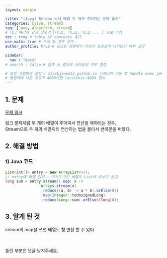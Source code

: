 ```yaml
---
layout: single

title: "[Java] Stream 써서 배열 두 개가 주어지는 문제 풀기"
categories: [java, stream]
tag: [Java, algorithm, stream]
# 태그 여러개 달고 싶으면 [태그1, 태그2, 태그3 ... ] 으로 작성
toc : true # table of contents 추가
use_math: true # 수식 쓸 경우 추가
author_profile: true # 포스트 화면에서 작성자 프로필이 나타날지 여부 결정

sidebar:
  nav : "docs"
# search : false # 검색 시 결과에 나타날지 여부 결정

# 로컬 개발환경 설정 : slackjawed12.github.io 디렉터리 이동 후 bundle exec jekyll serve 명령어 실행
# 명령어에 나온 포트가 4000이면 localhost:4000 접속
---
```


## 1. 문제
 
 [문제 링크](https://www.acmicpc.net/problem/25304)
  
 링크 문제처럼 두 개의 배열이 주어져서 연산을 해야되는 경우, <br/>
 Stream으로 두 개의 배열끼리 연산하는 법을 몰라서 반복문을 써왔다.

## 2. 해결 방법

### 1) Java 코드

```java
List<int[]> entry = new ArrayList<>();
// entry에 배열 입력 - 크기가 2인 배열이 List의 요소가 된다.
long sum = entry.stream().map( x -> 
                Arrays.stream(x)
                .reduce((a, b) -> a * b).orElse(0))
                .map(Integer::toUnsignedLong)
                .reduce(Long::sum).orElse((long)0);
```

## 3. 알게 된 것
  
  stream의 map을 쓰면 배열도 형 변환 할 수 있다.
  
<br/>
<br/>
틀린 부분은 댓글 남겨주세요.